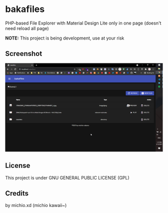 # bakafiles
PHP-based File Explorer with Material Design Lite only in one page (doesn't need reload all page)

<b>NOTE:</b> This project is being development, use at your risk

## Screenshot 
<img src="https://raw.githubusercontent.com/michioxd/bakafiles/main/chrome_bIzCJ803Xm.png">

## License
This project is under GNU GENERAL PUBLIC LICENSE (GPL)

## Credits
by michio.xd (michio kawaii~)
